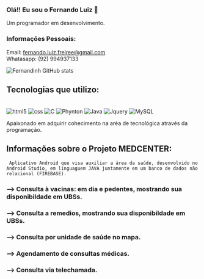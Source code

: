 ### Olá!! Eu sou o Fernando Luiz 👋
Um programador em desenvolvimento.

### Informações Pessoais:
Email: fernando.luiz.freiree@gmail.com <br/>
Whatasapp: (92) 994937133


![Fernandinh GitHub stats](https://github-readme-stats.vercel.app/api?username=Fernandinh&show_icons=true&theme=dracula)

## Tecnologias que  utilizo:
<div style = "display: inline_block"> <br/>
   <img align = "center" alt = "html5" src = "https://img.shields.io/badge/HTML-239120?style=for-the-badge&logo=html5&logoColor=white">
   <img align = "center" alt = "css" src = "https://img.shields.io/badge/CSS-239120?&style=for-the-badge&logo=css3&logoColor=white">
   <img align = "center" alt = "C" src = "https://img.shields.io/badge/C%23-239120?style=for-the-badge&logo=c-sharp&logoColor=white">
     <img align = "center" alt = "Phynton" src = "https://img.shields.io/badge/Python-14354C?style=for-the-badge&logo=python&logoColor=white">
   <img align = "center" alt = "Java" src = "https://img.shields.io/badge/Java-ED8B00?style=for-the-badge&logo=openjdk&logoColor=white">
   <img align = "center" alt = "Jquery" src = "https://img.shields.io/badge/jQuery-0769AD?style=for-the-badge&logo=jquery&logoColor=white">
  <img align = "center" alt = "MySQL" src = "https://img.shields.io/badge/MySQL-00000F?style=for-the-badge&logo=mysql&logoColor=white">
  </div>
  
  Apaixonado em adquirir cohecimento na aréa de tecnológica através da programação. <br/>
  
  ## Informações sobre o Projeto MEDCENTER:
     Aplicativo Android que visa auxiliar a área da saúde, desenvolvido no Android Studio, em linguaguem JAVA juntamente em um banco de dados não relacional (FIREBASE).

### --> Consulta à vacinas: em dia e pedentes, mostrando sua disponibildade em UBSs. <br/>
### --> Consulta a remedios, mostrando sua disponibildade em UBSs. <br/>
### -->  Consulta por unidade de saúde no mapa. <br/>
### --> Agendamento de consultas médicas. <br/>
### --> Consulta via telechamada. <br/>
